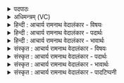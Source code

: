 <details><summary>पदपाठः</summary>

ता꣢। हु꣣वे। य꣡योः꣢꣯। इ꣡द꣢म्। प꣣प्ने꣢। वि꣡श्व꣢꣯म्। पु꣣रा꣢। कृ꣣त꣢म्। इ꣣न्द्रा꣢ग्नी। इ꣣न्द्र। अग्नी꣡इति꣢। न। म꣣र्धतः। ८५३।
</details>

<details><summary>अधिमन्त्रम् (VC)</summary>

- इन्द्राग्नी
- भरद्वाजो बार्हस्पत्यः
- गायत्री
- षड्जः
</details>

<details><summary>हिन्दी : आचार्य रामनाथ वेदालंकार - विषयः</summary>

प्रथम मन्त्र में परमात्मा और जीवात्मा का विषय है।
</details>

<details><summary>हिन्दी : आचार्य रामनाथ वेदालंकार - पदार्थः</summary>

पदार्थान्वयभाषाः -  मैं (ता) उन इन्द्र और अग्नि अर्थात् परमात्मा और जीवात्मा को (हुवे) बुलाता हूँ, (ययोः) जिनका (इदम्) यह सामने दिखाई देनेवाला (पुरा) पहले का (कृतम्) किया हुआ (विश्वम्) समस्त कार्य (पप्ने) सबके द्वारा स्तुति पाता है। (इन्द्राग्नी) उपासना किया हुआ परमात्मा और उद्बोधन दिया हुआ जीवात्मा दोनों (न मर्धतः) कभी हानि नहीं पहुँचाते,प्रत्युत सदा लाभकारी होते हैं ॥१॥
</details>

<details><summary>हिन्दी : आचार्य रामनाथ वेदालंकार - भावार्थः</summary>

भावार्थभाषाः -  परमात्मा ने जो ब्रह्माण्ड रचा है और जीवात्मा देह धारण करके जिन महान् कार्यों को अपने बुद्धिकौशल से करता है,उनसे उन दोनों का महान् गौरव प्रकट होता है ॥१॥
</details>

<details><summary>संस्कृत : आचार्य रामनाथ वेदालंकार - विषयः</summary>

तत्रादौ परमात्मजीवात्मविषयमाह।
</details>

<details><summary>संस्कृत : आचार्य रामनाथ वेदालंकार - पदार्थः</summary>

पदार्थान्वयभाषाः -  अहम् (ता) तौ इन्द्राग्नी परमात्मजीवात्मानौ (हुवे) आह्वयामि (ययोः) परमात्मजीवात्मनोः (इदम्) एतत् पुरतोऽवलोक्यमानम् (पुरा) प्राक्काले (कृतम्) संपादितम् (विश्वम्) समस्तं कार्यम् (पप्ने) सर्वैः स्तूयते।[पनायते स्तुतिकर्मा,भ्वादिः।] (इन्द्राग्नी) उपासितः परमात्मा उद्बोधितो जीवात्मा च,तौ उभौ (न मर्धतः)कदापि न हिंस्तः,हानिं न कुरुतः प्रत्युत सदा लाभकरौ भवतः[मर्धतिः हिंसाकर्मा]॥१॥२
</details>

<details><summary>संस्कृत : आचार्य रामनाथ वेदालंकार - भावार्थः</summary>

भावार्थभाषाः -  परमात्मना यद् ब्रह्माण्डं रचितं जीवात्मा च देहं धृत्वा यानि महान्ति कार्याणि स्वबुद्धिकौशलेन सम्पादयति तैस्तयोर्महद् गौरवं द्योत्यते ॥१॥
</details>

<details><summary>संस्कृत : आचार्य रामनाथ वेदालंकार - पादटिप्पनी</summary>

टिप्पणी:   १. ऋ० ६।६०।४। २. ऋग्भाष्ये दयानन्दर्षिणा मन्त्रोऽयं वायुविद्युत्पक्षे व्याख्यातः।
</details>